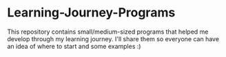 # Learning-Journey-Programs
This repository contains small/medium-sized programs that helped me develop through my learning journey. I'll share them so everyone can have an idea of where to start and some examples :)
